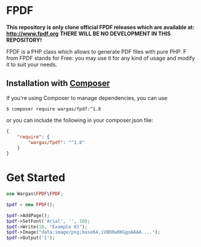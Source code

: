 # FPDF
**This repository is only clone official FPDF releases which are available at: http://www.fpdf.org**
**THERE WILL BE NO DEVELOPMENT IN THIS REPOSITORY!**

FPDF is a PHP class which allows to generate PDF files with pure PHP. F from FPDF stands for Free: you may use it for any kind of usage and modify it to suit your needs.

## Installation with [Composer](https://packagist.org/packages/setasign/fpdf)

If you're using Composer to manage dependencies, you can use

    $ composer require wargas/fpdf:^1.8

or you can include the following in your composer.json file:

```json
{
    "require": {
        "wargas/fpdf": "^1.8"
    }
}
```

# Get Started

```php
use Wargas\FPDF\FPDF;

$pdf = new FPDF();

$pdf->AddPage();
$pdf->SetFont('Arial', '', 10);
$pdf->Write(10, "Example 01");
$pdf->Image("data:image/png;base64,iVBORw0KGgoAAAA....");
$pdf->Output('I');
```
